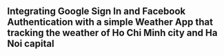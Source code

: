 ## Integrating Google Sign In and Facebook Authentication with a simple Weather App that tracking the weather of Ho Chi Minh city and Ha Noi capital
